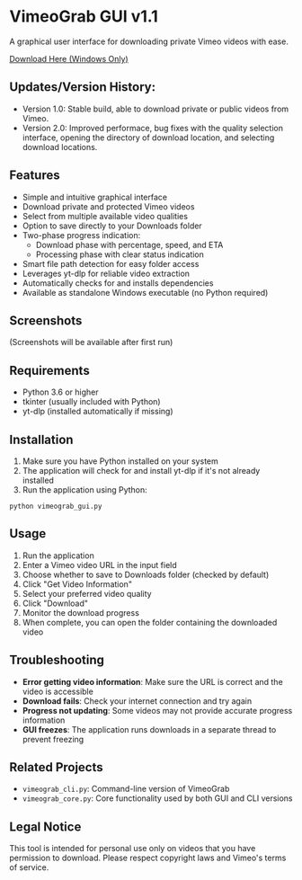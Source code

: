 # VimeoGrab GUI v1.1

A graphical user interface for downloading private Vimeo videos with ease.

[Download Here (Windows Only)]()

## Updates/Version History:
- Version 1.0: Stable build, able to download private or public videos from Vimeo.
- Version 2.0: Improved performace, bug fixes with the quality selection interface, opening
               the directory of download location, and selecting download locations.

## Features

- Simple and intuitive graphical interface
- Download private and protected Vimeo videos
- Select from multiple available video qualities
- Option to save directly to your Downloads folder
- Two-phase progress indication:
  - Download phase with percentage, speed, and ETA
  - Processing phase with clear status indication
- Smart file path detection for easy folder access
- Leverages yt-dlp for reliable video extraction
- Automatically checks for and installs dependencies
- Available as standalone Windows executable (no Python required)

## Screenshots

(Screenshots will be available after first run)

## Requirements

- Python 3.6 or higher
- tkinter (usually included with Python)
- yt-dlp (installed automatically if missing)

## Installation

1. Make sure you have Python installed on your system
2. The application will check for and install yt-dlp if it's not already installed
3. Run the application using Python:

```
python vimeograb_gui.py
```

## Usage

1. Run the application
2. Enter a Vimeo video URL in the input field
3. Choose whether to save to Downloads folder (checked by default)
4. Click "Get Video Information"
5. Select your preferred video quality
6. Click "Download"
7. Monitor the download progress
8. When complete, you can open the folder containing the downloaded video

## Troubleshooting

- **Error getting video information**: Make sure the URL is correct and the video is accessible
- **Download fails**: Check your internet connection and try again
- **Progress not updating**: Some videos may not provide accurate progress information
- **GUI freezes**: The application runs downloads in a separate thread to prevent freezing

## Related Projects

- `vimeograb_cli.py`: Command-line version of VimeoGrab
- `vimeograb_core.py`: Core functionality used by both GUI and CLI versions

## Legal Notice

This tool is intended for personal use only on videos that you have permission to download. Please respect copyright laws and Vimeo's terms of service.
